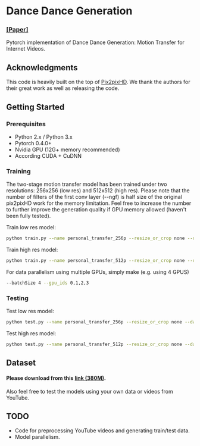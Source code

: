 # Dance Dance Generation
### [[Paper]](https://arxiv.org/abs/1904.00129) 
Pytorch implementation of Dance Dance Generation: Motion Transfer for Internet Videos.

## Acknowledgments
This code is heavily built on the top of [Pix2pixHD](https://github.com/NVIDIA/pix2pixHD).
We thank the authors for their great work as well as releasing the code.


## Getting Started
### Prerequisites
- Python 2.x / Python 3.x
- Pytorch 0.4.0+
- Nvidia GPU (12G+ memory recommended)
- According CUDA + CuDNN

### Training
The two-stage motion transfer model has been trained under two resolutions:
256x256 (low res) and 512x512 (high res). Please note that the number of 
filters of the first conv layer (--ngf) is half size of the original 
pix2pixHD work for the memory limitation. Feel free to increase the number to 
further improve the generation quality if GPU memory allowed 
(haven't been fully tested).

Train low res model:
```bash
python train.py --name personal_transfer_256p --resize_or_crop none --dataroot PATH_TO_TRAIN_DATA --label_nc 75 --comb_label_nc 48 --no_instance --ngf 32 --batchSize 4 --lambda_sp 10.0
```

Train high res model:
```bash
python train.py --name personal_transfer_512p --resize_or_crop none --dataroot PATH_TO_TRAIN_DATA --label_nc 75 --comb_label_nc 48 --no_instance --netG local --ngf 16 --num_D 3 --niter 50 --niter_decay 50 --niter_fix_global 10 --load_pretrain PATH_TO_LOW_RES_MODEL --batchSize 1 --lambda_sp 10.0
```
For data parallelism using multiple GPUs, simply make (e.g. using 4 GPUS)
```bash
--batchSize 4 --gpu_ids 0,1,2,3
```

### Testing
Test low res model:
```bash
python test.py --name personal_transfer_256p --resize_or_crop none --dataroot PATH_TO_TEST_DATA --label_nc 75 --comb_label_nc 48 --no_instance --ngf 32
```

Test high res model:
```bash
python test.py --name personal_transfer_512p --resize_or_crop none --dataroot PATH_TO_TEST_DATA --label_nc 75 --comb_label_nc 48 --no_instance  --netG local --ngf 16
```

## Dataset
#### Please download from this [link (380M)](http://bvision11.cs.unc.edu/bigpen/yipin/personal_transfer_webpage/Personal_dataset.zip).
Also feel free to test the models using your own data or videos from YouTube.


## TODO
- Code for preprocessing YouTube videos and generating train/test data.
- Model parallelism.

